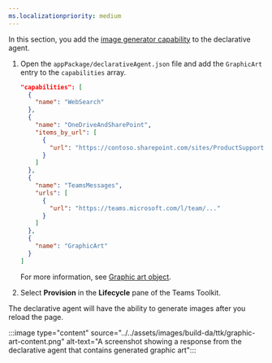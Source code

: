 ```yaml
---
ms.localizationpriority: medium
---
```


<!-- markdownlint-disable MD041 -->

In this section, you add the [image generator capability](../../add-agent-capabilities.md#image-generator) to the declarative agent.

1. Open the `appPackage/declarativeAgent.json` file and add the `GraphicArt` entry to the `capabilities` array.

    ```json
    "capabilities": [
      {
        "name": "WebSearch"
      },
      {
        "name": "OneDriveAndSharePoint",
        "items_by_url": [
          {
            "url": "https://contoso.sharepoint.com/sites/ProductSupport"
          }
        ]
      },
      {
        "name": "TeamsMessages",
        "urls": [
          {
            "url": "https://teams.microsoft.com/l/team/..."
          }
        ]
      },
      {
        "name": "GraphicArt"
      }
    ]
    ```

    For more information, see [Graphic art object](../../declarative-agent-manifest-1.3.md#graphic-art-object).

1. Select **Provision** in the **Lifecycle** pane of the Teams Toolkit.

The declarative agent will have the ability to generate images after you reload the page.

:::image type="content" source="../../assets/images/build-da/ttk/graphic-art-content.png" alt-text="A screenshot showing a response from the declarative agent that contains generated graphic art":::

